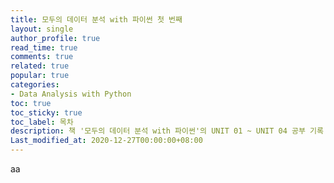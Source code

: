 ```yaml
---
title: 모두의 데이터 분석 with 파이썬 첫 번째
layout: single
author_profile: true
read_time: true
comments: true
related: true
popular: true
categories:
- Data Analysis with Python
toc: true
toc_sticky: true
toc_label: 목차
description: 책 '모두의 데이터 분석 with 파이썬'의 UNIT 01 ~ UNIT 04 공부 기록 페이지
Last_modified_at: 2020-12-27T00:00:00+08:00
---
```


aa